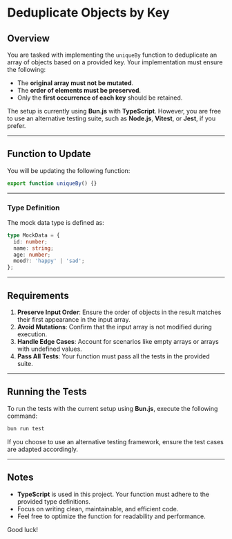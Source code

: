 # Deduplicate Objects by Key

## Overview

You are tasked with implementing the `uniqueBy` function to deduplicate an array of objects based on a provided key. Your implementation must ensure the following:

- The **original array must not be mutated**.
- The **order of elements must be preserved**.
- Only the **first occurrence of each key** should be retained.

The setup is currently using **Bun.js** with **TypeScript**. However, you are free to use an alternative testing suite, such as **Node.js**, **Vitest**, or **Jest**, if you prefer.

---

## Function to Update

You will be updating the following function:

```typescript
export function uniqueBy() {}
```

---

### Type Definition

The mock data type is defined as:

```typescript
type MockData = {
  id: number;
  name: string;
  age: number;
  mood?: 'happy' | 'sad';
};
```

---

## Requirements

1. **Preserve Input Order**: Ensure the order of objects in the result matches their first appearance in the input array.
2. **Avoid Mutations**: Confirm that the input array is not modified during execution.
3. **Handle Edge Cases**: Account for scenarios like empty arrays or arrays with undefined values.
4. **Pass All Tests**: Your function must pass all the tests in the provided suite.

---

## Running the Tests

To run the tests with the current setup using **Bun.js**, execute the following command:

```bash
bun run test
```

If you choose to use an alternative testing framework, ensure the test cases are adapted accordingly.

---

## Notes

- **TypeScript** is used in this project. Your function must adhere to the provided type definitions.
- Focus on writing clean, maintainable, and efficient code.
- Feel free to optimize the function for readability and performance.

Good luck!

```

```
